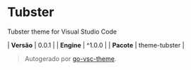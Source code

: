 # Tubster

Tubster theme for Visual Studio Code

| **Versão** | 0.0.1 |
| **Engine** | ^1.0.0 |
| **Pacote** | theme-tubster |

> Autogerado por [go-vsc-theme](https://github.com/natalbu/go-vsc-theme).
